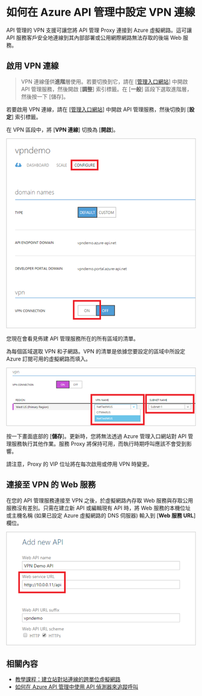 <properties
	pageTitle="如何在 Azure API 管理中設定 VPN 連線"
	description="瞭解如何在 API 管理中設定 VPN 連線，並透過它存取 Web 服務。"
	services="api-management"
	documentationCenter=""
	authors="antonba"
	manager="dwrede"
	editor=""/>

<tags
	ms.service="api-management"
	ms.workload="mobile"
	ms.tgt_pltfrm="na"
	ms.devlang="na"
	ms.topic="article"
	ms.date="02/24/2015"
	ms.author="antonba"/>

# 如何在 Azure API 管理中設定 VPN 連線

API 管理的 VPN 支援可讓您將 API 管理 Proxy 連接到 Azure 虛擬網路。這可讓 API 服務客戶安全地連線到其內部部署或公用網際網路無法存取的後端 Web 服務。

## <a name="enable-vpn"> </a>啟用 VPN 連線

>VPN 連線僅供**進階**層使用。若要切換到它，請在 [[管理入口網站][]] 中開啟 API 管理服務，然後開啟 [**調整**] 索引標籤。在 [**一般**] 區段下選取進階層，然後按一下 [儲存]。

若要啟用 VPN 連線，請在 [[管理入口網站][]] 中開啟 API 管理服務，然後切換到 [**設定**] 索引標籤。

在 VPN 區段中，將 [**VPN 連線**] 切換為 [**開啟**]。

![API 管理執行個體的設定索引標籤][api-management-setup-vpn-configure]

您現在會看見佈建 API 管理服務所在的所有區域的清單。

為每個區域選取 VPN 和子網路。VPN 的清單是依據您要設定的區域中所設定 Azure 訂閱可用的虛擬網路而填入。

![選取 VPN][api-management-setup-vpn-select]

按一下畫面底部的 [**儲存**]。更新時，您將無法透過 Azure 管理入口網站對 API 管理服務執行其他作業。服務 Proxy 將保持可用，而執行時期呼叫應該不會受到影響。

請注意，Proxy 的 VIP 位址將在每次啟用或停用 VPN 時變更。

## <a name="connect-vpn"> </a>連接至 VPN 的 Web 服務

在您的 API 管理服務連接至 VPN 之後，於虛擬網路內存取 Web 服務與存取公用服務沒有差別。只需在建立新 API 或編輯現有 API 時，將 Web 服務的本機位址或主機名稱 (如果已設定 Azure 虛擬網路的 DNS 伺服器) 輸入到 [**Web 服務 URL**] 欄位。

![透過 VPN 加入 API][api-management-setup-vpn-add-api]


## <a name="related-content"> </a>相關內容


 * [教學課程：建立站對站連線的跨單位虛擬網路][]
 * [如何在 Azure API 管理中使用 API 偵測器來追蹤呼叫][]

[api-management-setup-vpn-configure]: ./media/api-management-howto-setup-vpn/api-management-setup-vpn-configure.png
[api-management-setup-vpn-select]: ./media/api-management-howto-setup-vpn/api-management-setup-vpn-select.png
[api-management-setup-vpn-add-api]: ./media/api-management-howto-setup-vpn/api-management-setup-vpn-add-api.png

[Enable VPN connections]: #enable-vpn
[Connect to a web service behind VPN]: #connect-vpn
[Related content]: #related-content

[管理入口網站]: https://manage.windowsazure.com/

[教學課程：建立站對站連線的跨單位虛擬網路]: ../virtual-networks-create-site-to-site-cross-premises-connectivity
[如何在 Azure API 管理中使用 API 偵測器來追蹤呼叫]: api-management-howto-api-inspector.md
 

<!---HONumber=62-->